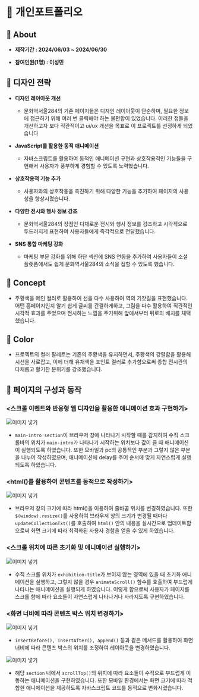 # 🐳 개인포트폴리오

## 🐬 About
+ <b>제작기간 : 2024/06/03 ~ 2024/06/30</b>

+ <b>참여인원(1명) : 이성민</b>
## 🐬 디자인 전략
+ **디자인 레이아웃 개선** <br>
  + 문화역서울284의 기존 페이지들은 디자인 레이아웃이 단순하며, 필요한 정보에 접근하기 위해 여러 번 클릭해야 하는 불편함이 있었습니다. 이러한 점들을 개선하고자 보다 직관적이고 ui/ux 개선을 목표로 이 프로젝트를 선정하게 되었습니다
   
+ **JavaScript를 활용한 동적 애니메이션** <br>
  + 자바스크립트를 활용하여 동적인 애니메이션 구현과 상호작용적인 기능들을 구현해서 사용자가 풍부하게 경험할 수 있도록 노력했습니다.

+ **상호작용적 기능 추가** <br>
  + 사용자와의 상호작용을 촉진하기 위해 다양한 기능을 추가하여 페이지의 사용성을 향상시켰습니다.

+ **다양한 전시와 행사 정보 강조** <br>
  + 문화역서울284의 장점인 다채로운 전시와 행사 정보를 강조하고 시각적으로 두드러지게 표현하여 사용자들에게 즉각적으로 전달했습니다.

+ **SNS 통합 마케팅 강화** <br>
  + 마케팅 부문 강화를 위해 하단 섹션에 SNS 연동을 추가하여 사용자들이 소셜 플랫폼에서도 쉽게 문화역서울284의 소식을 접할 수 있도록 했습니다.
## 🐬 Concept
- 주황색을 메인 컬러로 활용하여 선을 다수 사용하여 역의 기찻길을 표현했습니다.
어떤 홈페이지인지 알기 쉽게 글씨를 간결하게하고, 그림을 다수 활용하여 직관적인 시각적 효과를 주었으며 
전시하는 느낌을 주기위해 앞에서부터 뒤로의 배치를 채택했습니다.
## 🐬 Color
- 프로젝트의 컬러 팔레트는 
기존의 주황색을 유지하면서, 주황색의 강렬함을 활용해 시선을 사로잡고, 
이에 더해 유채색을 포인트 컬러로 추가함으로써 종합 전시관의 다채롭고 활기찬 분위기를 강조했습니다.

## 🐬 페이지의 구성과 동작
### <스크롤 이벤트와 반응형 웹 디자인을 활용한 애니메이션 효과 구현하기>


![이미지 넣기](./images/Mockup2.png)

- `main-intro section`이 브라우저 창에 나타나기 시작할 때를 감지하여 수직 스크롤바의 위치가 `main-intro`가 나타나기 시작하는 위치보다 값이 클 때 애니메이션이 실행되도록 하였습니다.
또한 모바일과 pc의 공통적인 부분과 그렇지 않은 부분을 나누어 작성하였으며, 애니메이션에 delay를 주어 순서에 맞게 자연스럽게 실행되도록 하였습니다.     

### <html()를 활용하여 콘텐츠를 동적으로 작성하기>

![이미지 넣기](./images/Mockup3.png)

- 브라우저 창의 크기에 따라 html()을 이용하여 줄바꿈 위치를 변경하였습니다.
또한 `$(window).resize()`를 사용하여 브라우저 창의 크기가 변경될 때마다 `updateCollectionTxt()`를 호출하여 `html()` 안의 내용을 실시간으로 업데이트함으로써 화면 크기에 따라 최적화된 사용자 경험을 얻을 수 있게 하였습니다.

### <스크롤 위치에 따른 초기화 및 애니메이션 실행하기>


![이미지 넣기](./images/Mockup4.png)

- 수직 스크롤 위치가 `exhibition-title`가 보이지 않는 영역에 있을 때 초기화 애니메이션을 실행하고, 그렇지 않을 경우 `animateScroll()` 함수를 호출하여 부드럽게 나타나는 애니메이션을 실행되게 하였습니다. 이렇게 함으로써 사용자가 페이지를 스크롤 함에 따라 요소들이 자연스럽게 나타나거나 사라지도록 구현하였습니다.


### <화면 너비에 따라 콘텐츠 박스 위치 변경하기>


![이미지 넣기](./images/Mockup5.png)

- `insertBefore(), insertAfter(), append()` 등과 같은 메서드를 활용하여 화면 너비에 따라 콘텐츠 박스의 위치를 조정하여 레이아웃을 변경하였습니다.

![이미지 넣기](./images/Mockup6.png)

- 해당 `section` 내에서 `scrollTop()`의 위치에 따라 요소들이 수직으로 부드럽게 이동하는 애니메이션을 구현하였습니다. 또한 모바일 환경에서는 화면 크기에 따라 적합한 애니메이션을 제공하도록 자바스크립트 코드를 동적으로 변화시켰습니다.
